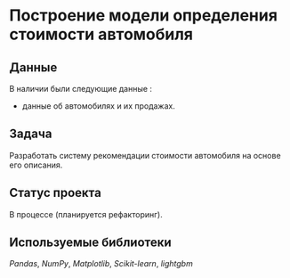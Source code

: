 # Построение модели определения стоимости автомобиля


## Данные

В наличии были следующие данные :
- данные об автомобилях и их продажах.

  
## Задача

Разработать систему рекомендации стоимости автомобиля на основе его описания.

## Статус проекта 
В процессе (планируется рефакторинг).


## Используемые библиотеки
*Pandas*, *NumPy*, *Matplotlib*, *Scikit-learn*, *lightgbm*

